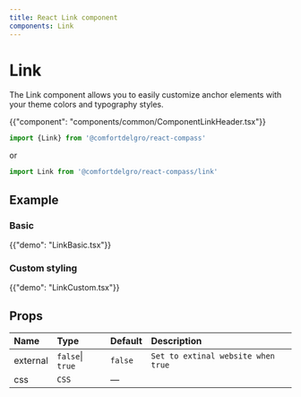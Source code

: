```yaml
---
title: React Link component
components: Link
---
```


# Link

<p class="description">The Link component allows you to easily customize anchor elements with your theme colors and typography styles.</p>

{{"component": "components/common/ComponentLinkHeader.tsx"}}

```jsx
import {Link} from '@comfortdelgro/react-compass'
```

or

```jsx
import Link from '@comfortdelgro/react-compass/link'
```

## Example

### Basic

{{"demo": "LinkBasic.tsx"}}

### Custom styling

{{"demo": "LinkCustom.tsx"}}

## Props

| Name     | Type             | Default | Description                        |
| :------- | :--------------- | :------ | :--------------------------------- |
| external | `false`\| `true` | `false` | `Set to extinal website when true` |
| css      | `CSS`            | —       |                                    |
